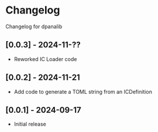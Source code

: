# Changelog
Changelog for dpanalib

## [0.0.3] - 2024-11-??
- Reworked IC Loader code

## [0.0.2] - 2024-11-21
- Add code to generate a TOML string from an ICDefinition

## [0.0.1] - 2024-09-17
- Initial release
